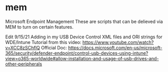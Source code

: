 # mem
Microsoft Endpoint Management
These are scripts that can be delieved via MEM to turn on certain features.

Edit 9/15/21
Adding in my USB Device Control XML files and ORI strings for WDE/Intune
Tutorial from this video: https://www.youtube.com/watch?v=XCC8zSChflQ
Official Doc: https://docs.microsoft.com/en-us/microsoft-365/security/defender-endpoint/control-usb-devices-using-intune?view=o365-worldwide#allow-installation-and-usage-of-usb-drives-and-other-peripherals
